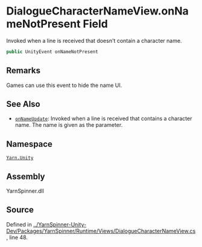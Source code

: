 <!-- This file was generated by a tool. Do not edit this file by hand. -->

# DialogueCharacterNameView.onNameNotPresent Field

Invoked when a line is received that doesn't contain a
character name.


```csharp
public UnityEvent onNameNotPresent
```
## Remarks

Games can use this event to hide the name UI.




## See Also
* [`onNameUpdate`](/api/csharp/yarn.unity/dialoguecharacternameview.onnameupdate.md): 
Invoked when a line is received that contains a character name.
The name is given as the parameter.

## Namespace
[`Yarn.Unity`](/api/csharp/yarn.unity/README.md)

## Assembly
YarnSpinner.dll

## Source
Defined in [../YarnSpinner-Unity-Dev/Packages/YarnSpinner/Runtime/Views/DialogueCharacterNameView.cs](https://github.com/YarnSpinnerTool/YarnSpinner-Unity//blob/develop/Runtime/Views/DialogueCharacterNameView.cs#L48), line 48.
